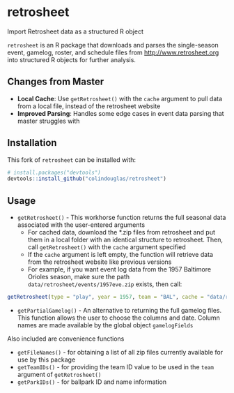 # retrosheet
Import Retrosheet data as a structured R object

`retrosheet` is an R package that downloads and parses the single-season event, gamelog, roster, and schedule
files from http://www.retrosheet.org into structured R objects for further analysis.

## Changes from Master
* **Local Cache**: Use `getRetrosheet()` with the `cache` argument to pull data from a local file, instead of the retrosheet website
* **Improved Parsing**: Handles some edge cases in event data parsing that master struggles with

## Installation
This fork of `retrosheet` can be installed with:
```r
# install.packages("devtools")
devtools::install_github("colindouglas/retrosheet")
```

## Usage
* `getRetrosheet()` - This workhorse function returns the full seasonal data associated with the user-entered 
 arguments
    - For cached data, download the *.zip files from retrosheet and put them in a local folder with an identical structure to retrosheet. Then, call `getRetrosheet()` with the `cache` argument specified
    - If the `cache` argument is left empty, the function will retrieve data from the retrosheet website like previous versions
    - For example, if you want event log data from the 1957 Baltimore Orioles season, make sure the path `data/retrosheet/events/1957eve.zip` exists, then call: 
    
```r 
getRetrosheet(type = "play", year = 1957, team = "BAL", cache = "data/retrosheet")
```

* `getPartialGamelog()` - An alternative to returning the full gamelog files.  This function allows the user
 to choose the columns and date. Column names are made available by the global object `gamelogFields`
 
Also included are convenience functions 
* `getFileNames()` - for obtaining a list of all zip files currently available for use by this package
* `getTeamIDs()` - for providing the team ID value to be used in the `team` argument of `getRetrosheet()`
* `getParkIDs()` - for ballpark ID and name information


